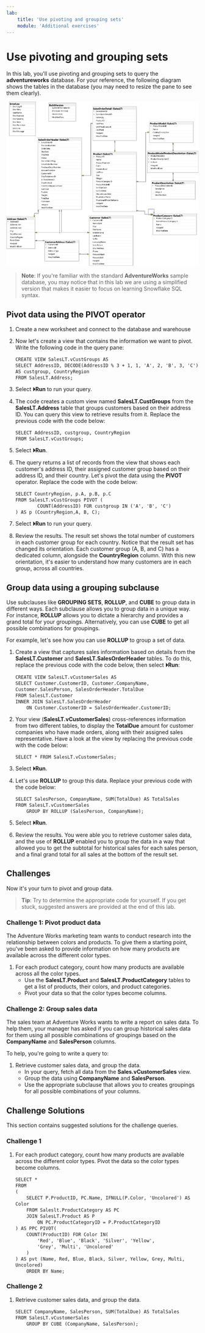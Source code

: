```yaml
---
lab:
    title: 'Use pivoting and grouping sets'
    module: 'Additional exercises'
---
```


# Use pivoting and grouping sets

In this lab, you'll use pivoting and grouping sets to query the **adventureworks** database. For your reference, the following diagram shows the tables in the database (you may need to resize the pane to see them clearly).

![An entity relationship diagram of the adventureworks database](./Images/adventureworks-erd.png)

> **Note**: If you're familiar with the standard **AdventureWorks** sample database, you may notice that in this lab we are using a simplified version that makes it easier to focus on learning Snowflake SQL syntax.

## Pivot data using the PIVOT operator

1. Create a new worksheet and connect to the database and warehouse

1. Now let's create a view that contains the information we want to pivot. Write the following code in the query pane:

    ```
    CREATE VIEW SalesLT.vCustGroups AS
    SELECT AddressID, DECODE(AddressID % 3 + 1, 1, 'A', 2, 'B', 3, 'C') AS custgroup, CountryRegion
    FROM SalesLT.Address;
    ```

1. Select **&#x23f5;Run** to run your query.

1. The code creates a custom view named **SalesLT.CustGroups** from the **SalesLT.Address** table that groups customers based on their address ID. You can query this view to retrieve results from it. Replace the previous code with the code below:

    ```
    SELECT AddressID, custgroup, CountryRegion
    FROM SalesLT.vCustGroups;
    ```

1. Select **&#x23f5;Run**.

1. The query returns a list of records from the view that shows each customer's address ID, their assigned customer group based on their address ID, and their country. Let's pivot the data using the **PIVOT** operator. Replace the code with the code below:

    ```
    SELECT CountryRegion, p.A, p.B, p.C
    FROM SalesLT.vCustGroups PIVOT (
            COUNT(AddressID) FOR custgroup IN ('A', 'B', 'C')
    ) AS p (CountryRegion,A, B, C);
    ```

1. Select **&#x23f5;Run** to run your query.

1. Review the results. The result set shows the total number of customers in each customer group for each country. Notice that the result set has changed its orientation.  Each customer group (A, B, and C) has a dedicated column, alongside the **CountryRegion** column. With this new orientation, it's easier to understand how many customers are in each group, across all countries.

## Group data using a grouping subclause

Use subclauses like **GROUPING SETS**, **ROLLUP**, and **CUBE** to group data in different ways. Each subclause allows you to group data in a unique way. For instance, **ROLLUP** allows you to dictate a hierarchy and provides a grand total for your groupings. Alternatively, you can use **CUBE** to get all possible combinations for groupings.

For example, let's see how you can use **ROLLUP** to group a set of data.

1. Create a view that captures sales information based on details from the **SalesLT.Customer** and **SalesLT.SalesOrderHeader** tables. To do this, replace the previous code with the code below, then select **&#x23f5;Run**:

    ```
    CREATE VIEW SalesLT.vCustomerSales AS 
    SELECT Customer.CustomerID, Customer.CompanyName, Customer.SalesPerson, SalesOrderHeader.TotalDue 
    FROM SalesLT.Customer 
    INNER JOIN SalesLT.SalesOrderHeader 
        ON Customer.CustomerID = SalesOrderHeader.CustomerID;
    ```

1. Your view (**SalesLT.vCustomerSales**) cross-references information from two different tables, to display the **TotalDue** amount for customer companies who have made orders, along with their assigned sales representative. Have a look at the view by replacing the previous code with the code below:

    ```
    SELECT * FROM SalesLT.vCustomerSales;
    ```

1. Select **&#x23f5;Run**.

1. Let's use **ROLLUP** to group this data. Replace your previous code with the code below:

    ```
    SELECT SalesPerson, CompanyName, SUM(TotalDue) AS TotalSales
    FROM SalesLT.vCustomerSales
        GROUP BY ROLLUP (SalesPerson, CompanyName);
    ```

1. Select **&#x23f5;Run**.

1. Review the results. You were able you to retrieve customer sales data, and the use of **ROLLUP** enabled you to group the data in a way that allowed you to get the subtotal for historical sales for each sales person, and a final grand total for all sales at the bottom of the result set.

## Challenges

Now it's your turn to pivot and group data.

> **Tip**: Try to determine the appropriate code for yourself. If you get stuck, suggested answers are provided at the end of this lab.

### Challenge 1: Pivot product data

The Adventure Works marketing team wants to conduct research into the relationship between colors and products.
To give them a starting point, you've been asked to provide information on how many products are available across the different color types.

1. For each product category, count how many products are available across all the color types.
   - Use the **SalesLT.Product** and **SalesLT.ProductCategory** tables to get a list of products, their colors, and product categories.
   - Pivot your data so that the color types become columns.

### Challenge 2: Group sales data

The sales team at Adventure Works wants to write a report on sales data. To help them, your manager has asked if you can group historical sales data for them using all possible combinations of groupings based on the **CompanyName** and **SalesPerson** columns.

To help, you're going to write a query to:

1. Retrieve customer sales data, and group the data.
   - In your query, fetch all data from the **Sales.vCustomerSales** view.
   - Group the data using **CompanyName** and **SalesPerson**.
   - Use the appropriate subclause that allows you to creates groupings for all possible combinations of your columns.

## Challenge Solutions

This section contains suggested solutions for the challenge queries.

### Challenge 1

1. For each product category, count how many products are available across the different color types. Pivot the data so the color types become columns.

    ```
    SELECT * 
    FROM 
    (
        SELECT P.ProductID, PC.Name, IFNULL(P.Color, 'Uncolored') AS Color 
        FROM Saleslt.ProductCategory AS PC 
        JOIN SalesLT.Product AS P 
            ON PC.ProductCategoryID = P.ProductCategoryID
    ) AS PPC PIVOT(
        COUNT(ProductID) FOR Color IN(
            'Red', 'Blue', 'Black', 'Silver', 'Yellow', 
            'Grey', 'Multi', 'Uncolored'
        )
    ) AS pvt (Name, Red, Blue, Black, Silver, Yellow, Grey, Multi, Uncolored)
        ORDER BY Name;
    ```

### Challenge 2

1. Retrieve customer sales data, and group the data.

    ```
    SELECT CompanyName, SalesPerson, SUM(TotalDue) AS TotalSales
    FROM SalesLT.vCustomerSales
        GROUP BY CUBE (CompanyName, SalesPerson);
    ```
